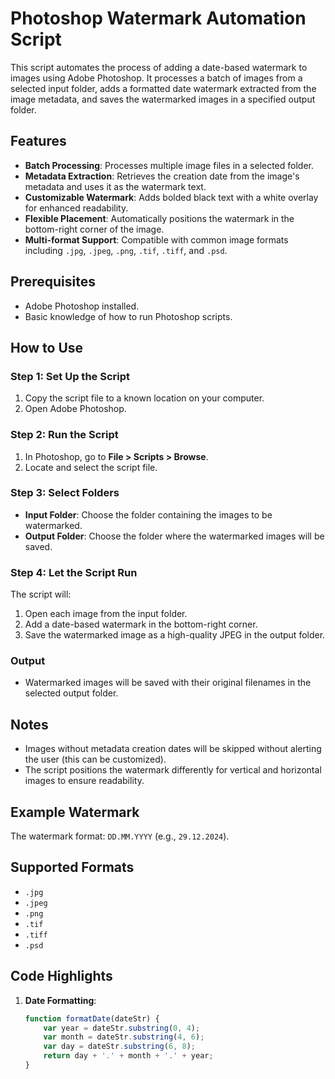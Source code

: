 # Photoshop Watermark Automation Script

This script automates the process of adding a date-based watermark to images using Adobe Photoshop. It processes a batch of images from a selected input folder, adds a formatted date watermark extracted from the image metadata, and saves the watermarked images in a specified output folder.

## Features
- **Batch Processing**: Processes multiple image files in a selected folder.
- **Metadata Extraction**: Retrieves the creation date from the image's metadata and uses it as the watermark text.
- **Customizable Watermark**: Adds bolded black text with a white overlay for enhanced readability.
- **Flexible Placement**: Automatically positions the watermark in the bottom-right corner of the image.
- **Multi-format Support**: Compatible with common image formats including `.jpg`, `.jpeg`, `.png`, `.tif`, `.tiff`, and `.psd`.

## Prerequisites
- Adobe Photoshop installed.
- Basic knowledge of how to run Photoshop scripts.

## How to Use

### Step 1: Set Up the Script
1. Copy the script file to a known location on your computer.
2. Open Adobe Photoshop.

### Step 2: Run the Script
1. In Photoshop, go to **File > Scripts > Browse**.
2. Locate and select the script file.

### Step 3: Select Folders
- **Input Folder**: Choose the folder containing the images to be watermarked.
- **Output Folder**: Choose the folder where the watermarked images will be saved.

### Step 4: Let the Script Run
The script will:
1. Open each image from the input folder.
2. Add a date-based watermark in the bottom-right corner.
3. Save the watermarked image as a high-quality JPEG in the output folder.

### Output
- Watermarked images will be saved with their original filenames in the selected output folder.

## Notes
- Images without metadata creation dates will be skipped without alerting the user (this can be customized).
- The script positions the watermark differently for vertical and horizontal images to ensure readability.

## Example Watermark
The watermark format: `DD.MM.YYYY` (e.g., `29.12.2024`).

## Supported Formats
- `.jpg`
- `.jpeg`
- `.png`
- `.tif`
- `.tiff`
- `.psd`

## Code Highlights
1. **Date Formatting**:
   ```javascript
   function formatDate(dateStr) {
       var year = dateStr.substring(0, 4);
       var month = dateStr.substring(4, 6);
       var day = dateStr.substring(6, 8);
       return day + '.' + month + '.' + year;
   }
